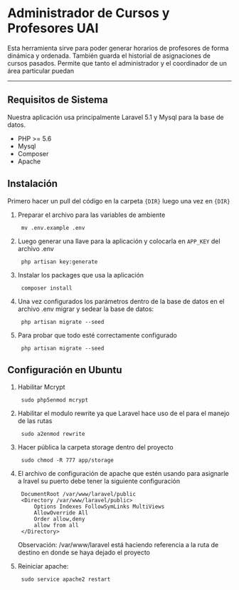Administrador de Cursos y Profesores UAI
===================


Esta herramienta sirve para poder generar horarios de profesores de forma dinámica y ordenada. También guarda el historial de asignaciones de cursos pasados. Permite que tanto el administrador y el coordinador de un área particular puedan 

----------


Requisitos de Sistema
-------------

Nuestra aplicación usa principalmente Laravel 5.1 y Mysql para la base de datos.

- PHP >= 5.6
- Mysql 
- Composer
- Apache

 



Instalación
-------------------

Primero hacer un pull del código en la carpeta `{DIR}` luego una vez en `{DIR}` 

1. Preparar el archivo para las variables de ambiente
	
		mv .env.example .env 
		
2. Luego generar una llave para la aplicación y colocarla en `APP_KEY` del archivo .env 
	
		php artisan key:generate
		
3. Instalar los packages que usa la aplicación

		composer install

4. Una vez configurados los parámetros dentro de la base de datos en el archivo .env migrar y sedear la base de datos:
	
		php artisan migrate --seed
		
5. Para probar que todo esté correctamente configurado	

		php artisan migrate --seed
		

Configuración en Ubuntu
-------------------

1. Habilitar Mcrypt
	
		sudo php5enmod mcrypt

2. Habilitar el modulo rewrite ya que Laravel hace uso de el para el manejo de las rutas

		sudo a2enmod rewrite 

3. Hacer pública la carpeta storage dentro del proyecto

		sudo chmod -R 777 app/storage

4. El archivo de configuración de apache que estén usando para asignarle a lravel su puerto debe tener la siguiente configuración

		DocumentRoot /var/www/laravel/public
		<Directory /var/www/laravel/public>
 			Options Indexes FollowSymLinks MultiViews
			AllowOverride All
 			Order allow,deny
 			allow from all
		</Directory>

	Observación: /var/www/laravel está haciendo referencia a la ruta de destino en donde se haya dejado el proyecto

5. Reiniciar apache:

		sudo service apache2 restart

